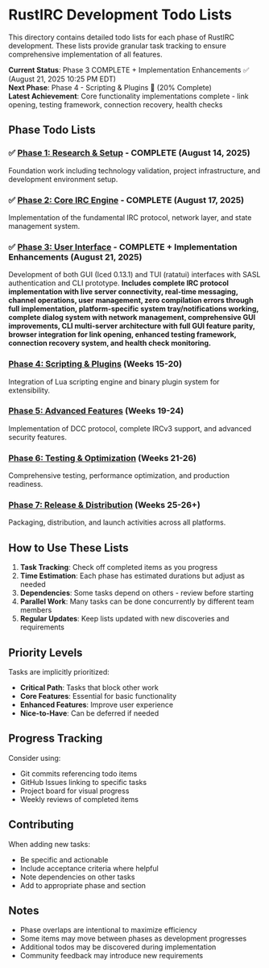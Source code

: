 # RustIRC Development Todo Lists

This directory contains detailed todo lists for each phase of RustIRC development. These lists provide granular task tracking to ensure comprehensive implementation of all features.

**Current Status**: Phase 3 COMPLETE + Implementation Enhancements ✅ (August 21, 2025 10:25 PM EDT)  
**Next Phase**: Phase 4 - Scripting & Plugins 🚧 (20% Complete)  
**Latest Achievement**: Core functionality implementations complete - link opening, testing framework, connection recovery, health checks

## Phase Todo Lists

### ✅ [Phase 1: Research & Setup](./phase1-todos.md) - **COMPLETE** (August 14, 2025)
Foundation work including technology validation, project infrastructure, and development environment setup.

### ✅ [Phase 2: Core IRC Engine](./phase2-todos.md) - **COMPLETE** (August 17, 2025)
Implementation of the fundamental IRC protocol, network layer, and state management system.

### ✅ [Phase 3: User Interface](./phase3-todos.md) - **COMPLETE + Implementation Enhancements** (August 21, 2025)
Development of both GUI (Iced 0.13.1) and TUI (ratatui) interfaces with SASL authentication and CLI prototype. **Includes complete IRC protocol implementation with live server connectivity, real-time messaging, channel operations, user management, zero compilation errors through full implementation, platform-specific system tray/notifications working, complete dialog system with network management, comprehensive GUI improvements, CLI multi-server architecture with full GUI feature parity, browser integration for link opening, enhanced testing framework, connection recovery system, and health check monitoring.**

### [Phase 4: Scripting & Plugins](./phase4-todos.md) (Weeks 15-20)
Integration of Lua scripting engine and binary plugin system for extensibility.

### [Phase 5: Advanced Features](./phase5-todos.md) (Weeks 19-24)
Implementation of DCC protocol, complete IRCv3 support, and advanced security features.

### [Phase 6: Testing & Optimization](./phase6-todos.md) (Weeks 21-26)
Comprehensive testing, performance optimization, and production readiness.

### [Phase 7: Release & Distribution](./phase7-todos.md) (Weeks 25-26+)
Packaging, distribution, and launch activities across all platforms.

## How to Use These Lists

1. **Task Tracking**: Check off completed items as you progress
2. **Time Estimation**: Each phase has estimated durations but adjust as needed
3. **Dependencies**: Some tasks depend on others - review before starting
4. **Parallel Work**: Many tasks can be done concurrently by different team members
5. **Regular Updates**: Keep lists updated with new discoveries and requirements

## Priority Levels

Tasks are implicitly prioritized:
- **Critical Path**: Tasks that block other work
- **Core Features**: Essential for basic functionality  
- **Enhanced Features**: Improve user experience
- **Nice-to-Have**: Can be deferred if needed

## Progress Tracking

Consider using:
- Git commits referencing todo items
- GitHub Issues linking to specific tasks
- Project board for visual progress
- Weekly reviews of completed items

## Contributing

When adding new tasks:
- Be specific and actionable
- Include acceptance criteria where helpful
- Note dependencies on other tasks
- Add to appropriate phase and section

## Notes

- Phase overlaps are intentional to maximize efficiency
- Some items may move between phases as development progresses
- Additional todos may be discovered during implementation
- Community feedback may introduce new requirements